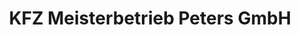 ---
title: "KFZ Meisterbetrieb Peters GmbH"
url: /recklinghausen/kfz-meisterbetrieb-peters-gmbh/
shop: Autowerkstatt
---
